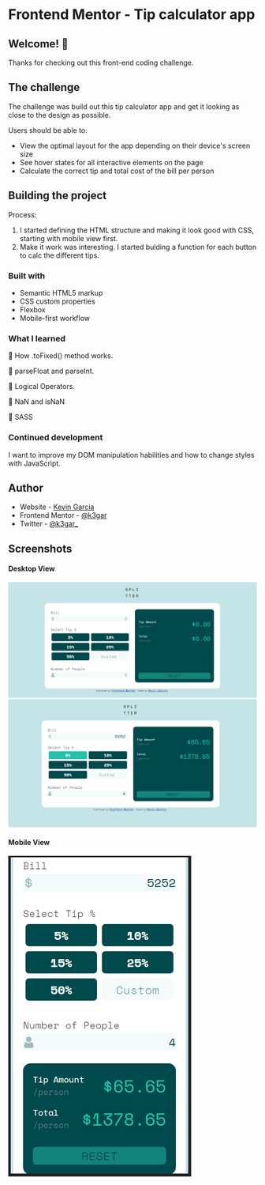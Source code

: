 # Frontend Mentor - Tip calculator app

## Welcome! 👋

Thanks for checking out this front-end coding challenge.


## The challenge

The challenge was  build out this tip calculator app and get it looking as close to the design as possible.

Users should be able to:

- View the optimal layout for the app depending on their device's screen size
- See hover states for all interactive elements on the page
- Calculate the correct tip and total cost of the bill per person


## Building the project

Process:

1. I started defining the HTML structure and making it look good with CSS, starting with mobile view first.
2. Make it work was interesting. I started bulding a function for each button to calc the different tips.

### Built with
- Semantic HTML5 markup
- CSS custom properties
- Flexbox
- Mobile-first workflow

### What I learned
🚀 How .toFixed() method works.  

🚀 parseFloat and parseInt.  

🚀 Logical Operators.  

🚀 NaN and isNaN

🚀 SASS

### Continued development
I want to improve my DOM manipulation habilities and how to change styles with JavaScript.


## Author

- Website - [Kevin Garcia](https://k3gar.github.io/)
- Frontend Mentor - [@k3gar](https://www.frontendmentor.io/profile/k3gar)
- Twitter - [@k3gar_](https://twitter.com/k3gar_)

## Screenshots
#### Desktop View
![](./images/screen1.PNG)
![](./images/screen2.PNG)

#### Mobile View
![](./images/screen3.PNG)

